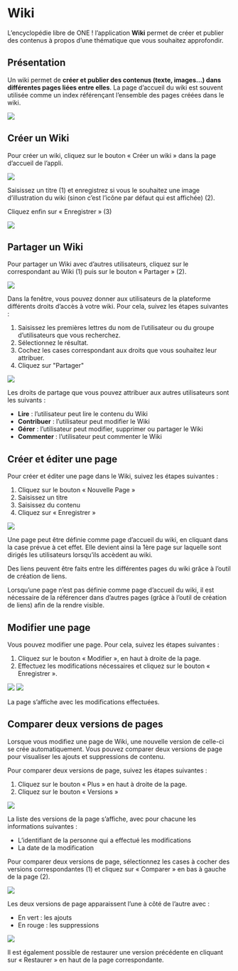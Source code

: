 # Wiki

L’encyclopédie libre de ONE ! l’application **Wiki** permet de créer et publier des contenus à propos d’une thématique que vous souhaitez approfondir.

## Présentation

Un wiki permet de **créer et publier des contenus \(texte, images…\) dans différentes pages liées entre elles**. La page d’accueil du wiki est souvent utilisée comme un index référençant l’ensemble des pages créées dans le wiki.

![](.gitbook/assets/wiki-1.png)

## Créer un Wiki

Pour créer un wiki, cliquez sur le bouton « Créer un wiki » dans la page d’accueil de l’appli.

![](.gitbook/assets/wiki-2.png)

Saisissez un titre \(1\) et enregistrez si vous le souhaitez une image d’illustration du wiki \(sinon c’est l’icône par défaut qui est affichée\) \(2\).

Cliquez enfin sur « Enregistrer » \(3\)

![](.gitbook/assets/wiki-3.png)

## Partager un Wiki

Pour partager un Wiki avec d’autres utilisateurs, cliquez sur le  
correspondant au Wiki \(1\) puis sur le bouton « Partager » \(2\).

![](.gitbook/assets/wiki-4.png)

Dans la fenêtre, vous pouvez donner aux utilisateurs de la plateforme différents droits d’accès à votre wiki. Pour cela, suivez les étapes suivantes :

1. Saisissez les premières lettres du nom de l’utilisateur ou du groupe d’utilisateurs que vous recherchez.
2. Sélectionnez le résultat.
3. Cochez les cases correspondant aux droits que vous souhaitez leur attribuer.
4. Cliquez sur "Partager"

![](.gitbook/assets/2018-08-24_12h09_08.png)

Les droits de partage que vous pouvez attribuer aux autres utilisateurs sont les suivants :

* **Lire** : l’utilisateur peut lire le contenu du Wiki
* **Contribuer** : l’utilisateur peut modifier le Wiki
* **Gérer** : l’utilisateur peut modifier, supprimer ou partager le Wiki
* **Commenter** : l’utilisateur peut commenter le Wiki

## Créer et éditer une page

Pour créer et éditer une page dans le Wiki, suivez les étapes suivantes :

1. Cliquez sur le bouton « Nouvelle Page »
2. Saisissez un titre
3. Saisissez du contenu
4. Cliquez sur « Enregistrer »

![](.gitbook/assets/wiki-6.png)

Une page peut être définie comme page d’accueil du wiki, en cliquant dans la case prévue à cet effet. Elle devient ainsi la 1ère page sur laquelle sont dirigés les utilisateurs lorsqu’ils accèdent au wiki.

Des liens peuvent être faits entre les différentes pages du wiki grâce à l’outil de création de liens.

Lorsqu’une page n’est pas définie comme page d’accueil du wiki, il est nécessaire de la référencer dans d’autres pages \(grâce à l’outil de création de liens\) afin de la rendre visible.

## Modifier une page

Vous pouvez modifier une page. Pour cela, suivez les étapes suivantes :

1. Cliquez sur le bouton « Modifier », en haut à droite de la page.
2. Effectuez les modifications nécessaires et cliquez sur le bouton « Enregistrer ».

![](.gitbook/assets/wiki-7.png) ![](.gitbook/assets/wiki-8.png)

La page s’affiche avec les modifications effectuées.

## Comparer deux versions de pages

Lorsque vous modifiez une page de Wiki, une nouvelle version de celle-ci se crée automatiquement. Vous pouvez comparer deux versions de page pour visualiser les ajouts et suppressions de contenu.

Pour comparer deux versions de page, suivez les étapes suivantes :

1. Cliquez sur le bouton « Plus » en haut à droite de la page.
2. Cliquez sur le bouton « Versions »

![](.gitbook/assets/wiki-9.png)

La liste des versions de la page s’affiche, avec pour chacune les informations suivantes :

* L’identifiant de la personne qui a effectué les modifications
* La date de la modification

Pour comparer deux versions de page, sélectionnez les cases à cocher des versions correspondantes \(1\) et cliquez sur « Comparer » en bas à gauche de la page \(2\).

![](.gitbook/assets/wiki-10.png)

Les deux versions de page apparaissent l’une à côté de l’autre avec :

* En vert : les ajouts
* En rouge : les suppressions

![](.gitbook/assets/wiki-11.png)

Il est également possible de restaurer une version précédente en cliquant sur « Restaurer » en haut de la page correspondante.

